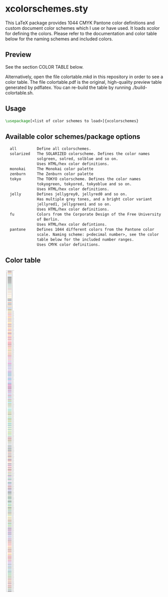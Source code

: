 xcolorschemes.sty
=================

This LaTeX package provides 1044 CMYK Pantone color definitions and
custom document color schemes which I use or have used. It loads xcolor
for defining the colors. Please refer to the documentation and color
table below for the naming schemes and included colors.

Preview
-------

See the section COLOR TABLE below.

Alternatively, open the file colortable.mkd in this repository in order
to see a color table. The file colortable.pdf is the original,
high-quality preview table generated by pdflatex. You can re-build the
table by running ./build-colortable.sh.

Usage
-----

```tex
\usepackage[<list of color schemes to load>]{xcolorschemes}
```

Available color schemes/package options
---------------------------------------

```
  all         Define all colorschemes.
  solarized   The SOLARIZED colorscheme. Defines the color names
              solgreen, solred, solblue and so on.
              Uses HTML/hex color definitions.
  monokai     The Monokai color palette
  zenburn     The Zenburn color palette
  tokyo       The TOKYO colorscheme. Defines the color names
              tokyogreen, tokyored, tokyoblue and so on.
              Uses HTML/hex color definitions.
  jelly       Defines jellygrey0, jellyred0 and so on.
              Has multiple grey tones, and a bright color variant
              jellyred1, jellygreen1 and so on.
              Uses HTML/hex color definitions.
  fu          Colors from the Corporate Design of the Free University
              of Berlin.
              Uses HTML/hex color defintions.
  pantone     Defines 1044 different colors from the Pantone color
              scale. Naming scheme: p<decimal number>, see the color
              table below for the included number ranges.
              Uses CMYK color definitions.
```

Color table
-----------

![Color scheme preview](https://raw.githubusercontent.com/2ion/xcolorschemes.sty/master/colortable.png)
